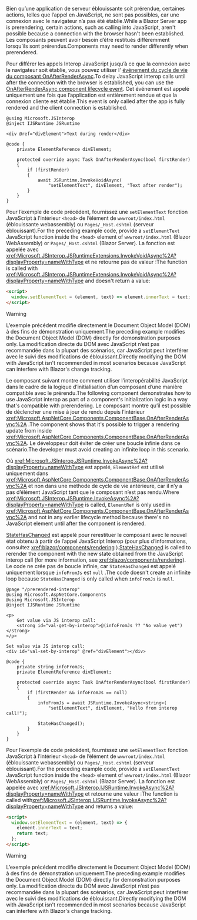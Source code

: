 <span data-ttu-id="14d10-101">Bien qu’une application de serveur éblouissante soit prérendue, certaines actions, telles que l’appel en JavaScript, ne sont pas possibles, car une connexion avec le navigateur n’a pas été établie.</span><span class="sxs-lookup"><span data-stu-id="14d10-101">While a Blazor Server app is prerendering, certain actions, such as calling into JavaScript, aren't possible because a connection with the browser hasn't been established.</span></span> <span data-ttu-id="14d10-102">Les composants peuvent avoir besoin d’être restitués différemment lorsqu’ils sont prérendus.</span><span class="sxs-lookup"><span data-stu-id="14d10-102">Components may need to render differently when prerendered.</span></span>

<span data-ttu-id="14d10-103">Pour différer les appels Interop JavaScript jusqu’à ce que la connexion avec le navigateur soit établie, vous pouvez utiliser l' [événement du cycle de vie du composant OnAfterRenderAsync](xref:blazor/components/lifecycle#after-component-render).</span><span class="sxs-lookup"><span data-stu-id="14d10-103">To delay JavaScript interop calls until after the connection with the browser is established, you can use the [OnAfterRenderAsync component lifecycle event](xref:blazor/components/lifecycle#after-component-render).</span></span> <span data-ttu-id="14d10-104">Cet événement est appelé uniquement une fois que l’application est entièrement rendue et que la connexion cliente est établie.</span><span class="sxs-lookup"><span data-stu-id="14d10-104">This event is only called after the app is fully rendered and the client connection is established.</span></span>

```cshtml
@using Microsoft.JSInterop
@inject IJSRuntime JSRuntime

<div @ref="divElement">Text during render</div>

@code {
    private ElementReference divElement;

    protected override async Task OnAfterRenderAsync(bool firstRender)
    {
        if (firstRender)
        {
            await JSRuntime.InvokeVoidAsync(
                "setElementText", divElement, "Text after render");
        }
    }
}
```

<span data-ttu-id="14d10-105">Pour l’exemple de code précédent, fournissez une `setElementText` fonction JavaScript à l’intérieur `<head>` de l’élément de `wwwroot/index.html` (éblouissante webassembly) ou `Pages/_Host.cshtml` (serveur éblouissant).</span><span class="sxs-lookup"><span data-stu-id="14d10-105">For the preceding example code, provide a `setElementText` JavaScript function inside the `<head>` element of `wwwroot/index.html` (Blazor WebAssembly) or `Pages/_Host.cshtml` (Blazor Server).</span></span> <span data-ttu-id="14d10-106">La fonction est appelée avec <xref:Microsoft.JSInterop.JSRuntimeExtensions.InvokeVoidAsync%2A?displayProperty=nameWithType> et ne retourne pas de valeur :</span><span class="sxs-lookup"><span data-stu-id="14d10-106">The function is called with <xref:Microsoft.JSInterop.JSRuntimeExtensions.InvokeVoidAsync%2A?displayProperty=nameWithType> and doesn't return a value:</span></span>

```html
<script>
  window.setElementText = (element, text) => element.innerText = text;
</script>
```

> [!WARNING]
> <span data-ttu-id="14d10-107">L’exemple précédent modifie directement le Document Object Model (DOM) à des fins de démonstration uniquement.</span><span class="sxs-lookup"><span data-stu-id="14d10-107">The preceding example modifies the Document Object Model (DOM) directly for demonstration purposes only.</span></span> <span data-ttu-id="14d10-108">La modification directe du DOM avec JavaScript n’est pas recommandée dans la plupart des scénarios, car JavaScript peut interférer avec le suivi des modifications de éblouissant.</span><span class="sxs-lookup"><span data-stu-id="14d10-108">Directly modifying the DOM with JavaScript isn't recommended in most scenarios because JavaScript can interfere with Blazor's change tracking.</span></span>

<span data-ttu-id="14d10-109">Le composant suivant montre comment utiliser l’interopérabilité JavaScript dans le cadre de la logique d’initialisation d’un composant d’une manière compatible avec le prérendu.</span><span class="sxs-lookup"><span data-stu-id="14d10-109">The following component demonstrates how to use JavaScript interop as part of a component's initialization logic in a way that's compatible with prerendering.</span></span> <span data-ttu-id="14d10-110">Le composant montre qu’il est possible de déclencher une mise à jour de rendu depuis l’intérieur <xref:Microsoft.AspNetCore.Components.ComponentBase.OnAfterRenderAsync%2A> .</span><span class="sxs-lookup"><span data-stu-id="14d10-110">The component shows that it's possible to trigger a rendering update from inside <xref:Microsoft.AspNetCore.Components.ComponentBase.OnAfterRenderAsync%2A>.</span></span> <span data-ttu-id="14d10-111">Le développeur doit éviter de créer une boucle infinie dans ce scénario.</span><span class="sxs-lookup"><span data-stu-id="14d10-111">The developer must avoid creating an infinite loop in this scenario.</span></span>

<span data-ttu-id="14d10-112">Où <xref:Microsoft.JSInterop.JSRuntime.InvokeAsync%2A?displayProperty=nameWithType> est appelé, `ElementRef` est utilisé uniquement dans <xref:Microsoft.AspNetCore.Components.ComponentBase.OnAfterRenderAsync%2A> et non dans une méthode de cycle de vie antérieure, car il n’y a pas d’élément JavaScript tant que le composant n’est pas rendu.</span><span class="sxs-lookup"><span data-stu-id="14d10-112">Where <xref:Microsoft.JSInterop.JSRuntime.InvokeAsync%2A?displayProperty=nameWithType> is called, `ElementRef` is only used in <xref:Microsoft.AspNetCore.Components.ComponentBase.OnAfterRenderAsync%2A> and not in any earlier lifecycle method because there's no JavaScript element until after the component is rendered.</span></span>

<span data-ttu-id="14d10-113">[StateHasChanged](xref:blazor/components/lifecycle#state-changes) est appelé pour rerestituer le composant avec le nouvel état obtenu à partir de l’appel JavaScript Interop (pour plus d’informations, consultez <xref:blazor/components/rendering> ).</span><span class="sxs-lookup"><span data-stu-id="14d10-113">[StateHasChanged](xref:blazor/components/lifecycle#state-changes) is called to rerender the component with the new state obtained from the JavaScript interop call (for more information, see <xref:blazor/components/rendering>).</span></span> <span data-ttu-id="14d10-114">Le code ne crée pas de boucle infinie, car `StateHasChanged` est appelé uniquement lorsque `infoFromJs` est `null` .</span><span class="sxs-lookup"><span data-stu-id="14d10-114">The code doesn't create an infinite loop because `StateHasChanged` is only called when `infoFromJs` is `null`.</span></span>

```cshtml
@page "/prerendered-interop"
@using Microsoft.AspNetCore.Components
@using Microsoft.JSInterop
@inject IJSRuntime JSRuntime

<p>
    Get value via JS interop call:
    <strong id="val-get-by-interop">@(infoFromJs ?? "No value yet")</strong>
</p>

Set value via JS interop call:
<div id="val-set-by-interop" @ref="divElement"></div>

@code {
    private string infoFromJs;
    private ElementReference divElement;

    protected override async Task OnAfterRenderAsync(bool firstRender)
    {
        if (firstRender && infoFromJs == null)
        {
            infoFromJs = await JSRuntime.InvokeAsync<string>(
                "setElementText", divElement, "Hello from interop call!");

            StateHasChanged();
        }
    }
}
```

<span data-ttu-id="14d10-115">Pour l’exemple de code précédent, fournissez une `setElementText` fonction JavaScript à l’intérieur `<head>` de l’élément de `wwwroot/index.html` (éblouissante webassembly) ou `Pages/_Host.cshtml` (serveur éblouissant).</span><span class="sxs-lookup"><span data-stu-id="14d10-115">For the preceding example code, provide a `setElementText` JavaScript function inside the `<head>` element of `wwwroot/index.html` (Blazor WebAssembly) or `Pages/_Host.cshtml` (Blazor Server).</span></span> <span data-ttu-id="14d10-116">La fonction est appelée avec <xref:Microsoft.JSInterop.IJSRuntime.InvokeAsync%2A?displayProperty=nameWithType> et retourne une valeur :</span><span class="sxs-lookup"><span data-stu-id="14d10-116">The function is called with<xref:Microsoft.JSInterop.IJSRuntime.InvokeAsync%2A?displayProperty=nameWithType> and returns a value:</span></span>

```html
<script>
  window.setElementText = (element, text) => {
    element.innerText = text;
    return text;
  };
</script>
```

> [!WARNING]
> <span data-ttu-id="14d10-117">L’exemple précédent modifie directement le Document Object Model (DOM) à des fins de démonstration uniquement.</span><span class="sxs-lookup"><span data-stu-id="14d10-117">The preceding example modifies the Document Object Model (DOM) directly for demonstration purposes only.</span></span> <span data-ttu-id="14d10-118">La modification directe du DOM avec JavaScript n’est pas recommandée dans la plupart des scénarios, car JavaScript peut interférer avec le suivi des modifications de éblouissant.</span><span class="sxs-lookup"><span data-stu-id="14d10-118">Directly modifying the DOM with JavaScript isn't recommended in most scenarios because JavaScript can interfere with Blazor's change tracking.</span></span>
